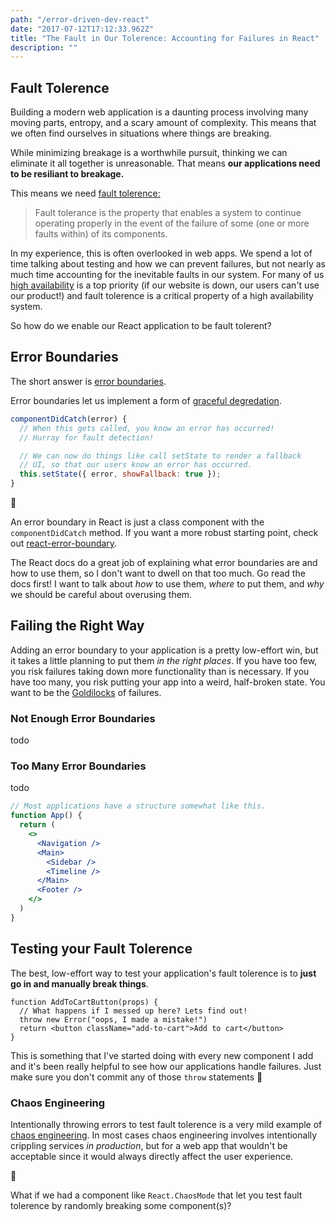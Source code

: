 ```yaml
---
path: "/error-driven-dev-react"
date: "2017-07-12T17:12:33.962Z"
title: "The Fault in Our Tolerence: Accounting for Failures in React"
description: ""
---
```


## Fault Tolerence

Building a modern web application is a daunting process involving many moving parts, entropy, and a scary amount of complexity. This means that we often find ourselves in situations where things are breaking.

While minimizing breakage is a worthwhile pursuit, thinking we can eliminate it all together is unreasonable. That means **our applications need to be resiliant to breakage.**

This means we need [fault tolerence:](https://en.wikipedia.org/wiki/Fault_tolerance)

> Fault tolerance is the property that enables a system to continue operating properly in the event of the failure of some (one or more faults within) of its components. 

In my experience, this is often overlooked in web apps. We spend a lot of time talking about testing and how we can prevent failures, but not nearly as much time accounting for the inevitable faults in our system. For many of us [high availability](https://en.wikipedia.org/wiki/High_availability) is a top priority (if our website is down, our users can't use our product!) and fault tolerence is a critical property of a high availability system.

So how do we enable our React application to be fault tolerent?

## Error Boundaries

The short answer is [error boundaries](https://reactjs.org/docs/error-boundaries.html).

Error boundaries let us implement a form of [graceful degredation](https://developer.mozilla.org/en-US/docs/Glossary/Graceful_degradation). 

```jsx
componentDidCatch(error) {
  // When this gets called, you know an error has occurred!
  // Hurray for fault detection!

  // We can now do things like call setState to render a fallback
  // UI, so that our users know an error has occurred.
  this.setState({ error, showFallback: true });
}
```

<div class="blurb">
<div class="emoji">💬</div>

<div>

An error boundary in React is just a class component with the `componentDidCatch` method. If you want a more robust starting point, check out [react-error-boundary](https://github.com/bvaughn/react-error-boundary).

</div>
</div>

The React docs do a great job of explaining what error boundaries are and how to use them, so I don't want to dwell on that too much. Go read the docs first! I want to talk about _how_ to use them, _where_ to put them, and _why_ we should be careful about overusing them.


## Failing the Right Way

Adding an error boundary to your application is a pretty low-effort win, but it takes a little planning to put them _in the right places_. If you have too few, you risk failures taking down more functionality than is necessary. If you have too many, you risk putting your app into a weird, half-broken state. You want to be the [Goldilocks](https://www.dltk-teach.com/rhymes/goldilocks_story.htm) of failures.


### Not Enough Error Boundaries

todo

### Too Many Error Boundaries 

todo

```jsx
// Most applications have a structure somewhat like this.
function App() {
  return (
    <>
      <Navigation />
      <Main>
        <Sidebar />
        <Timeline />
      </Main>
      <Footer />
    </>
  )
}
```
## Testing your Fault Tolerence

The best, low-effort way to test your application's fault tolerence is to **just go in and manually break things**. 

```jsx{2-3}
function AddToCartButton(props) {
  // What happens if I messed up here? Lets find out!
  throw new Error("oops, I made a mistake!")
  return <button className="add-to-cart">Add to cart</button>
}
```

This is something that I've started doing with every new component I add and it's been really helpful to see how our applications handle failures. Just make sure you don't commit any of those `throw` statements 🙂

### Chaos Engineering


Intentionally throwing errors to test fault tolerence is a very mild example of [chaos engineering](https://en.wikipedia.org/wiki/Chaos_engineering). In most cases chaos engineering involves intentionally crippling services _in production_, but for a web app that wouldn't be acceptable since it would always directly affect the user experience.

<div class="thought">
<div class="emoji">🤔</div>
<div>

What if we had a component like `React.ChaosMode` that let you test fault tolerence by randomly breaking some component(s)?
</div>
</div>

